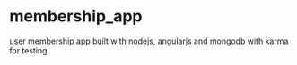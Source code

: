 membership_app
==============

user membership app built with nodejs, angularjs and mongodb with karma for testing
